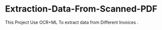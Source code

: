 # Extraction-Data-From-Scanned-PDF

This Project Use OCR+ML To extract data from Different Invoices .
